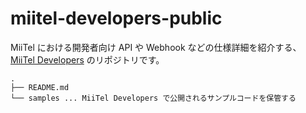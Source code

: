 # miitel-developers-public
MiiTel における開発者向け API や Webhook などの仕様詳細を紹介する、 [MiiTel Developers](https://developers.miitel.com/) のリポジトリです。

```
.  
├── README.md  
└── samples ... MiiTel Developers で公開されるサンプルコードを保管する  
```

